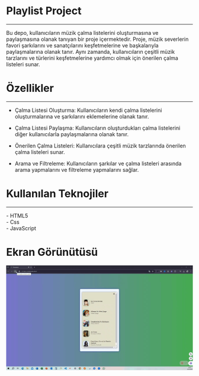 <h1> Playlist Project </h1>
<hr>

Bu depo, kullanıcıların müzik çalma listelerini oluşturmasına ve paylaşmasına olanak tanıyan bir proje içermektedir. Proje, müzik severlerin favori şarkılarını ve sanatçılarını keşfetmelerine ve başkalarıyla paylaşmalarına olanak tanır. Aynı zamanda, kullanıcıların çeşitli müzik tarzlarını ve türlerini keşfetmelerine yardımcı olmak için önerilen çalma listeleri sunar. <br>

<h1> Özellikler </h1>
<hr>

-  Çalma Listesi Oluşturma: Kullanıcıların kendi çalma listelerini oluşturmalarına ve şarkılarını eklemelerine olanak tanır.<br>
-  Çalma Listesi Paylaşma: Kullanıcıların oluşturdukları çalma listelerini diğer kullanıcılarla paylaşmalarına olanak tanır.<br>

-  Önerilen Çalma Listeleri: Kullanıcılara çeşitli müzik tarzlarında önerilen çalma listeleri sunar.<br>

-  Arama ve Filtreleme: Kullanıcıların şarkılar ve çalma listeleri arasında arama yapmalarını ve filtreleme yapmalarını sağlar.<br>

<h1> Kullanılan Teknojiler </h1>
<hr>
-   HTML5 <br>
-   Css <br>
-   JavaScript <br>

<h1> Ekran Görünütüsü</h1>

![](Playlist.gif)
